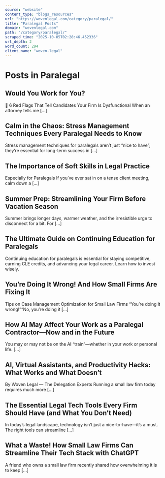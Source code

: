 ```yaml
---
source: "website"
content_type: "blogs_resources"
url: "https://wovenlegal.com/category/paralegal/"
title: "Paralegal Posts"
domain: "wovenlegal.com"
path: "/category/paralegal/"
scraped_time: "2025-10-05T02:28:46.452336"
url_depth: 2
word_count: 294
client_name: "woven-legal"
---
```


# Posts in Paralegal

## Would You Work for You?

🚩 6 Red Flags That Tell Candidates Your Firm Is Dysfunctional When an attorney tells me […]

## Calm in the Chaos: Stress Management Techniques Every Paralegal Needs to Know

Stress management techniques for paralegals aren’t just “nice to have”; they’re essential for long-term success in […]

## The Importance of Soft Skills in Legal Practice

Especially for Paralegals If you’ve ever sat in on a tense client meeting, calm down a […]

## Summer Prep: Streamlining Your Firm Before Vacation Season

Summer brings longer days, warmer weather, and the irresistible urge to disconnect for a bit. For […]

## The Ultimate Guide on Continuing Education for Paralegals

Continuing education for paralegals is essential for staying competitive, earning CLE credits, and advancing your legal career. Learn how to invest wisely.

## You’re Doing It Wrong! And How Small Firms Are Fixing It

Tips on Case Management Optimization for Small Law Firms “You’re doing it wrong!”“No, you’re doing it […]

## How AI May Affect Your Work as a Paralegal Contractor—Now and in the Future

You may or may not be on the AI “train”—whether in your work or personal life. […]

## AI, Virtual Assistants, and Productivity Hacks: What Works and What Doesn’t

By Woven Legal — The Delegation Experts Running a small law firm today requires much more […]

## The Essential Legal Tech Tools Every Firm Should Have (and What You Don’t Need)

In today’s legal landscape, technology isn’t just a nice-to-have—it’s a must. The right tools can streamline […]

## What a Waste! How Small Law Firms Can Streamline Their Tech Stack with ChatGPT

A friend who owns a small law firm recently shared how overwhelming it is to keep […]